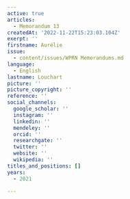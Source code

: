 ```yaml
---
active: true
articles:
  - Memorandum 13
createdAt: '2022-11-22T15:23:03.104Z'
exerpt: ''
firstname: Aurélie
issue:
  - content/issues/WPRN Memorandums.md
language:
  - English
lastname: Louchart
picture: ''
picture_copyright: ''
reference: ''
social_channels:
  google_scholar: ''
  instagram: ''
  linkedin: ''
  mendeley: ''
  orcid: ''
  researchgate: ''
  twitter: ''
  website: ''
  wikipedia: ''
titles_and_positions: []
years:
  - 2021

---
```

